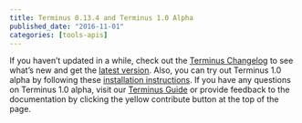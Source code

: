 ```yaml
---
title: Terminus 0.13.4 and Terminus 1.0 Alpha
published_date: "2016-11-01"
categories: [tools-apis]
---
```

If you haven’t updated in a while, check out the [Terminus Changelog](https://github.com/pantheon-systems/terminus/blob/0.13.x/CHANGELOG.md) to see what’s new and get the [latest version](https://github.com/pantheon-systems/terminus/releases). Also, you can try out Terminus 1.0 alpha by following these [installation instructions](/terminus/install). If you have any questions on Terminus 1.0 alpha, visit our [Terminus Guide](/terminus) or provide feedback to the documentation by clicking the yellow contribute button at the top of the page.
